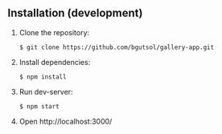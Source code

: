 ## Installation (development)

1. Clone the repository:

    ```
    $ git clone https://github.com/bgutsol/gallery-app.git
    ```
2. Install dependencies:

    ```
    $ npm install
    ```
3. Run dev-server:

    ```
    $ npm start
    ```
4. Open http://localhost:3000/
